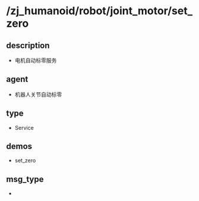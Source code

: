 ﻿# /zj_humanoid/robot/joint_motor/set_zero

## description
- 电机自动标零服务

## agent
- 机器人关节自动标零

## type
- Service

## demos
- set_zero

## msg_type
- [](../../../../zj_humanoid_types.md#)


